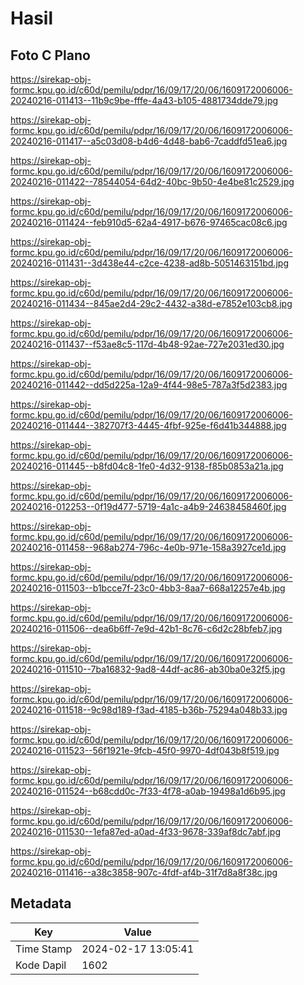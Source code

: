 # Hasil

## Foto C Plano

https://sirekap-obj-formc.kpu.go.id/c60d/pemilu/pdpr/16/09/17/20/06/1609172006006-20240216-011413--11b9c9be-fffe-4a43-b105-4881734dde79.jpg

https://sirekap-obj-formc.kpu.go.id/c60d/pemilu/pdpr/16/09/17/20/06/1609172006006-20240216-011417--a5c03d08-b4d6-4d48-bab6-7caddfd51ea6.jpg

https://sirekap-obj-formc.kpu.go.id/c60d/pemilu/pdpr/16/09/17/20/06/1609172006006-20240216-011422--78544054-64d2-40bc-9b50-4e4be81c2529.jpg

https://sirekap-obj-formc.kpu.go.id/c60d/pemilu/pdpr/16/09/17/20/06/1609172006006-20240216-011424--feb910d5-62a4-4917-b676-97465cac08c6.jpg

https://sirekap-obj-formc.kpu.go.id/c60d/pemilu/pdpr/16/09/17/20/06/1609172006006-20240216-011431--3d438e44-c2ce-4238-ad8b-5051463151bd.jpg

https://sirekap-obj-formc.kpu.go.id/c60d/pemilu/pdpr/16/09/17/20/06/1609172006006-20240216-011434--845ae2d4-29c2-4432-a38d-e7852e103cb8.jpg

https://sirekap-obj-formc.kpu.go.id/c60d/pemilu/pdpr/16/09/17/20/06/1609172006006-20240216-011437--f53ae8c5-117d-4b48-92ae-727e2031ed30.jpg

https://sirekap-obj-formc.kpu.go.id/c60d/pemilu/pdpr/16/09/17/20/06/1609172006006-20240216-011442--dd5d225a-12a9-4f44-98e5-787a3f5d2383.jpg

https://sirekap-obj-formc.kpu.go.id/c60d/pemilu/pdpr/16/09/17/20/06/1609172006006-20240216-011444--382707f3-4445-4fbf-925e-f6d41b344888.jpg

https://sirekap-obj-formc.kpu.go.id/c60d/pemilu/pdpr/16/09/17/20/06/1609172006006-20240216-011445--b8fd04c8-1fe0-4d32-9138-f85b0853a21a.jpg

https://sirekap-obj-formc.kpu.go.id/c60d/pemilu/pdpr/16/09/17/20/06/1609172006006-20240216-012253--0f19d477-5719-4a1c-a4b9-24638458460f.jpg

https://sirekap-obj-formc.kpu.go.id/c60d/pemilu/pdpr/16/09/17/20/06/1609172006006-20240216-011458--968ab274-796c-4e0b-971e-158a3927ce1d.jpg

https://sirekap-obj-formc.kpu.go.id/c60d/pemilu/pdpr/16/09/17/20/06/1609172006006-20240216-011503--b1bcce7f-23c0-4bb3-8aa7-668a12257e4b.jpg

https://sirekap-obj-formc.kpu.go.id/c60d/pemilu/pdpr/16/09/17/20/06/1609172006006-20240216-011506--dea6b6ff-7e9d-42b1-8c76-c6d2c28bfeb7.jpg

https://sirekap-obj-formc.kpu.go.id/c60d/pemilu/pdpr/16/09/17/20/06/1609172006006-20240216-011510--7ba16832-9ad8-44df-ac86-ab30ba0e32f5.jpg

https://sirekap-obj-formc.kpu.go.id/c60d/pemilu/pdpr/16/09/17/20/06/1609172006006-20240216-011518--9c98d189-f3ad-4185-b36b-75294a048b33.jpg

https://sirekap-obj-formc.kpu.go.id/c60d/pemilu/pdpr/16/09/17/20/06/1609172006006-20240216-011523--56f1921e-9fcb-45f0-9970-4df043b8f519.jpg

https://sirekap-obj-formc.kpu.go.id/c60d/pemilu/pdpr/16/09/17/20/06/1609172006006-20240216-011524--b68cdd0c-7f33-4f78-a0ab-19498a1d6b95.jpg

https://sirekap-obj-formc.kpu.go.id/c60d/pemilu/pdpr/16/09/17/20/06/1609172006006-20240216-011530--1efa87ed-a0ad-4f33-9678-339af8dc7abf.jpg

https://sirekap-obj-formc.kpu.go.id/c60d/pemilu/pdpr/16/09/17/20/06/1609172006006-20240216-011416--a38c3858-907c-4fdf-af4b-31f7d8a8f38c.jpg


## Metadata

| Key        | Value               |
| ---------- | ------------------- |
| Time Stamp | 2024-02-17 13:05:41 |
| Kode Dapil | 1602                |



